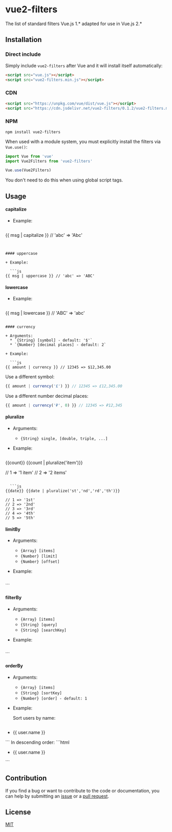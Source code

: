 # vue2-filters

The list of standard filters Vue.js 1.* adapted for use in Vue.js 2.*

## Installation

### Direct include

Simply include `vue2-filters` after Vue and it will install itself automatically:

```html
<script src="vue.js"></script>
<script src="vue2-filters.min.js"></script>
```

### CDN

```html
<script src="https://unpkg.com/vue/dist/vue.js"></script>
<script src="https://cdn.jsdelivr.net/vue2-filters/0.1.2/vue2-filters.min.js"></script>
```

### NPM

```
npm install vue2-filters
```
When used with a module system, you must explicitly install the filters via `Vue.use()`:
```js
import Vue from 'vue'
import Vue2Filters from 'vue2-filters'

Vue.use(Vue2Filters)
```
You don't need to do this when using global script tags.

## Usage

#### capitalize

+ Example:

  ```js
{{ msg | capitalize }} // 'abc' => 'Abc'
```


#### uppercase

+ Example:

  ```js
{{ msg | uppercase }} // 'abc' => 'ABC'
```

#### lowercase

+ Example:

  ```js
{{ msg | lowercase }} // 'ABC' => 'abc'
```

#### currency

+ Arguments:
  * `{String} [symbol] - default: '$'`
  * `{Number} [decimal places] - default: 2`

+ Example:

  ```js
{{ amount | currency }} // 12345 => $12,345.00
```
Use a different symbol:
  ```js
{{ amount | currency('£') }} // 12345 => £12,345.00
```
Use a different number decimal places:
  ```js
{{ amount | currency('₽', 0) }} // 12345 => ₽12,345
```

#### pluralize

+ Arguments:
  * `{String} single, [double, triple, ...]`

+ Example:

  ```js
{{count}} {{count | pluralize('item')}} 

// 1 => '1 item'
// 2 => '2 items'
```

  ```js
{{date}} {{date | pluralize('st','nd','rd','th')}} 

// 1 => '1st'
// 2 => '2nd'
// 3 => '3rd'
// 4 => '4th'
// 5 => '5th'
```

#### limitBy

+ Arguments:
  * `{Array} [items]`
  * `{Number} [limit]`
  * `{Number} [offset]`

+ Example:

  ```html
<!-- only display first 10 items -->
<div v-for="item in limitBy(items, 10)"></div>
<!-- display items 5 to 15 -->
<div v-for="item in limitBy(items, 10, 5)"></div>
```

#### filterBy

+ Arguments:
  * `{Array} [items]`
  * `{String} [query]`
  * `{String} [searchKey]`

+ Example:

  ```html
<!-- only items that contain the target string "hello" will be displayed -->
<div v-for="item in filterBy(items, 'hello')">
<!-- the filter will only search for "Jack" in the name field of each user object -->
<div v-for="user in filterBy(users, 'Jack', 'name')">
<!-- the filter will only search for "Bonnie" in the name or age fields of each user object -->
<div v-for="user in filterBy(users, 'Bonnie', 'name', 'age')">
```

#### orderBy

+ Arguments:
  * `{Array} [items]`
  * `{String} [sortKey]`
  * `{Number} [order] - default: 1`

+ Example:

  Sort users by name:
  ```html
<ul>
  <li v-for="user in orderBy(users, 'name')">
    {{ user.name }}
  </li>
</ul>
```
  In descending order:
  ```html
<ul>
  <li v-for="user in orderBy(users, 'name', -1)">
    {{ user.name }}
  </li>
</ul>
```

## Contribution

If you find a bug or want to contribute to the code or documentation, you can help by submitting an [issue](https://github.com/freearhey/vue2-filters/issues) or a [pull request](https://github.com/freearhey/vue2-filters/pulls).

## License

[MIT](http://opensource.org/licenses/MIT)
